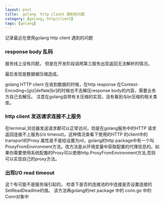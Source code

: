 ```yaml
---
layout: post
title:  golang  http client 遇到的问题
category: [golang, http/client]
tags: [golang]
---
```


记录最近在使用golang http client 遇到的问题


### response body 乱码

服务线上没有问题， 但是在开发阶段调用第三服务出现返回无法解析的情况。 

最后发现是数据被压缩造成。

golang HTTP client 在收到数据的时候，在http response 在Context-Encoding=[giz\|deflate\|br]的时候也不去解压response body的内容，需要业务方自己去解压。 注意在golang自带有关压缩的实现，没有看到与br压缩的相关类库。




### http client 发送请求连接不上服务

在terminal,浏览器发送请求都可以正常访问，但是在golang服务中的HTTP 请求返回连接不上服务(i/o timeout)。这种情况查看下使用的HTTP 的client中的transport的Proxy 属性是不是给设置为nil，golang的http package中有一个叫ProxyFromEnvironment方法。改方法是从环境变量中获取配置的代理信息的。如果你需要使用系统配置的Proxy可以使用http.ProxyFromEnvironment方法,否则可以实现自己的proxy方法。



### 出现I/O read timeout 

这个有可能不是服务端引起的。 检查下是否的连接池的中连接是否设置连接的SetReadDeadline的值。 该方法再golang的net package 中的 conn.go 中的Conn对象中